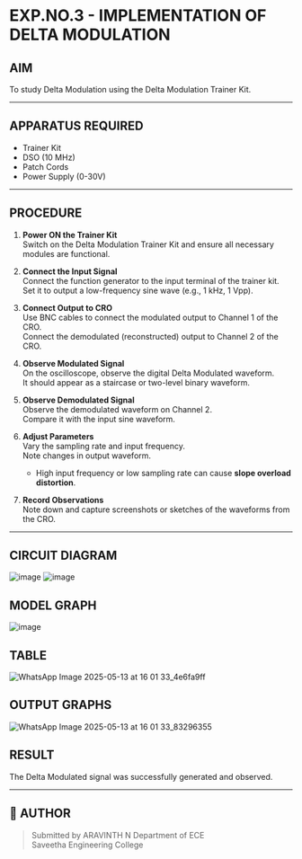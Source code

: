 # EXP.NO.3 - IMPLEMENTATION OF DELTA MODULATION

##  AIM
To study Delta Modulation using the Delta Modulation Trainer Kit.

---

##  APPARATUS REQUIRED
- Trainer Kit  
- DSO (10 MHz)  
- Patch Cords  
- Power Supply (0-30V)  

---

##  PROCEDURE
1. **Power ON the Trainer Kit**  
   Switch on the Delta Modulation Trainer Kit and ensure all necessary modules are functional.

2. **Connect the Input Signal**  
   Connect the function generator to the input terminal of the trainer kit.  
   Set it to output a low-frequency sine wave (e.g., 1 kHz, 1 Vpp).

3. **Connect Output to CRO**  
   Use BNC cables to connect the modulated output to Channel 1 of the CRO.  
   Connect the demodulated (reconstructed) output to Channel 2 of the CRO.

4. **Observe Modulated Signal**  
   On the oscilloscope, observe the digital Delta Modulated waveform.  
   It should appear as a staircase or two-level binary waveform.

5. **Observe Demodulated Signal**  
   Observe the demodulated waveform on Channel 2.  
   Compare it with the input sine waveform.

6. **Adjust Parameters**  
   Vary the sampling rate and input frequency.  
   Note changes in output waveform.  
   - High input frequency or low sampling rate can cause **slope overload distortion**.

7. **Record Observations**  
   Note down and capture screenshots or sketches of the waveforms from the CRO.

---

## CIRCUIT DIAGRAM
![image](https://github.com/user-attachments/assets/3c0f0ae4-e95d-42ca-9a88-8c2222b471da)
![image](https://github.com/user-attachments/assets/d8b72f71-ac6b-4a9b-a74a-9922c236c18e)


## MODEL GRAPH
![image](https://github.com/user-attachments/assets/f9f27ab9-3848-4a46-a906-a1a71abcbf47)


## TABLE

![WhatsApp Image 2025-05-13 at 16 01 33_4e6fa9ff](https://github.com/user-attachments/assets/d50aaf82-c5a3-4e5b-8d38-55e68d76772f)

##  OUTPUT GRAPHS
![WhatsApp Image 2025-05-13 at 16 01 33_83296355](https://github.com/user-attachments/assets/c1fbe7e2-e14f-4e4b-a386-ff5d49e31761)

## RESULT
The Delta Modulated signal was successfully generated and observed.

---

## 📎 AUTHOR
> Submitted by ARAVINTH N 
> Department of ECE  
> Saveetha Engineering College  


